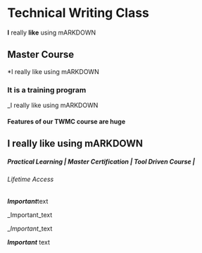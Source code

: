 # Technical Writing Class 

**I** really **like** using mARKDOWN 

## Master Course

*I really like using mARKDOWN

### It is a training program 

_I really like using mARKDOWN

#### Features of our TWMC course are huge

I really like using mARKDOWN
--------------------------------------------------------------

##### Practical Learning | Master Certification | Tool Driven Course | 

###### Lifetime Access

***Important***text

_Important_text

_*Important*_text

**_Important_** text
